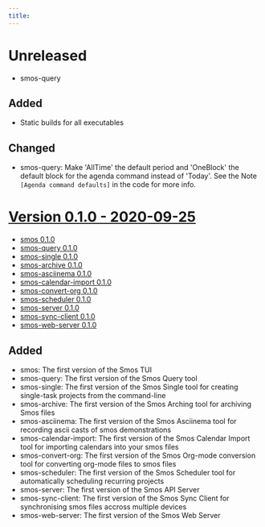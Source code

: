 ```yaml
---
title:
---
```


# Unreleased

- smos-query

## Added

- Static builds for all executables

## Changed

- smos-query:
  Make 'AllTime' the default period and 'OneBlock' the default block for the agenda command instead of 'Today'.
  See the Note `[Agenda command defaults]` in the code for more info.



# [Version 0.1.0 - 2020-09-25](#0.1.0_2020-09-25)

- [smos 0.1.0](#smos-0.1.0)
- [smos-query 0.1.0](#smos-query-0.1.0)
- [smos-single 0.1.0](#smos-single-0.1.0)
- [smos-archive 0.1.0](#smos-archive-0.1.0)
- [smos-asciinema 0.1.0](#smos-asciinema-0.1.0)
- [smos-calendar-import 0.1.0](#smos-calendar-import-0.1.0)
- [smos-convert-org 0.1.0](#smos-convert-org-0.1.0)
- [smos-scheduler 0.1.0](#smos-scheduler-0.1.0)
- [smos-server 0.1.0](#smos-server-0.1.0)
- [smos-sync-client 0.1.0](#smos-sync-client-0.1.0)
- [smos-web-server 0.1.0](#smos-web-server-0.1.0)

## Added

- smos: The first version of the Smos TUI
- smos-query: The first version of the Smos Query tool
- smos-single: The first version of the Smos Single tool for creating single-task projects from the command-line
- smos-archive: The first version of the Smos Arching tool for archiving Smos files
- smos-asciinema: The first version of the Smos Asciinema tool for recording ascii casts of smos demonstrations
- smos-calendar-import:  The first version of the Smos Calendar Import tool for importing calendars into your smos files
- smos-convert-org: The first version of the Smos Org-mode conversion tool for converting org-mode files to smos files
- smos-scheduler: The first version of the Smos Scheduler tool for automatically scheduling recurring projects
- smos-server: The first version of the Smos API Server
- smos-sync-client: The first version of the Smos Sync Client for synchronising smos files accross multiple devices
- smos-web-server: The first version of the Smos Web Server
